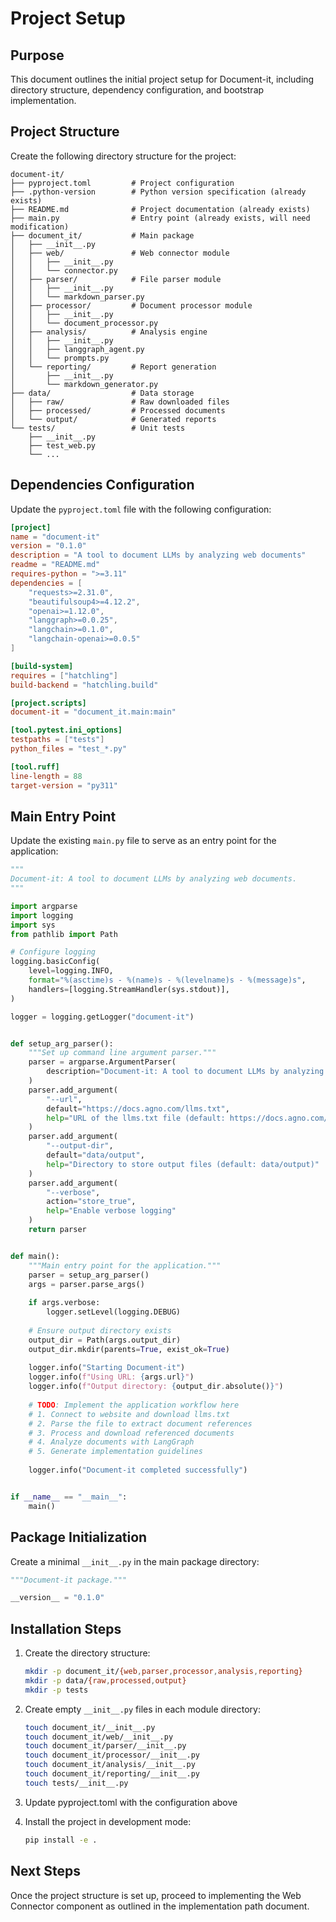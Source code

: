 # Project Setup

## Purpose
This document outlines the initial project setup for Document-it, including directory structure, dependency configuration, and bootstrap implementation.

## Project Structure
Create the following directory structure for the project:

```
document-it/
├── pyproject.toml         # Project configuration
├── .python-version        # Python version specification (already exists)
├── README.md              # Project documentation (already exists)
├── main.py                # Entry point (already exists, will need modification)
├── document_it/           # Main package
│   ├── __init__.py
│   ├── web/               # Web connector module
│   │   ├── __init__.py
│   │   └── connector.py
│   ├── parser/            # File parser module
│   │   ├── __init__.py
│   │   └── markdown_parser.py
│   ├── processor/         # Document processor module
│   │   ├── __init__.py
│   │   └── document_processor.py
│   ├── analysis/          # Analysis engine
│   │   ├── __init__.py
│   │   ├── langgraph_agent.py
│   │   └── prompts.py
│   └── reporting/         # Report generation
│       ├── __init__.py
│       └── markdown_generator.py
├── data/                  # Data storage
│   ├── raw/               # Raw downloaded files
│   ├── processed/         # Processed documents
│   └── output/            # Generated reports
└── tests/                 # Unit tests
    ├── __init__.py
    ├── test_web.py
    └── ...
```

## Dependencies Configuration
Update the `pyproject.toml` file with the following configuration:

```toml
[project]
name = "document-it"
version = "0.1.0"
description = "A tool to document LLMs by analyzing web documents"
readme = "README.md"
requires-python = ">=3.11"
dependencies = [
    "requests>=2.31.0",
    "beautifulsoup4>=4.12.2",
    "openai>=1.12.0",
    "langgraph>=0.0.25",
    "langchain>=0.1.0",
    "langchain-openai>=0.0.5"
]

[build-system]
requires = ["hatchling"]
build-backend = "hatchling.build"

[project.scripts]
document-it = "document_it.main:main"

[tool.pytest.ini_options]
testpaths = ["tests"]
python_files = "test_*.py"

[tool.ruff]
line-length = 88
target-version = "py311"
```

## Main Entry Point
Update the existing `main.py` file to serve as an entry point for the application:

```python
"""
Document-it: A tool to document LLMs by analyzing web documents.
"""

import argparse
import logging
import sys
from pathlib import Path

# Configure logging
logging.basicConfig(
    level=logging.INFO,
    format="%(asctime)s - %(name)s - %(levelname)s - %(message)s",
    handlers=[logging.StreamHandler(sys.stdout)],
)

logger = logging.getLogger("document-it")


def setup_arg_parser():
    """Set up command line argument parser."""
    parser = argparse.ArgumentParser(
        description="Document-it: A tool to document LLMs by analyzing web documents"
    )
    parser.add_argument(
        "--url", 
        default="https://docs.agno.com/llms.txt",
        help="URL of the llms.txt file (default: https://docs.agno.com/llms.txt)"
    )
    parser.add_argument(
        "--output-dir",
        default="data/output",
        help="Directory to store output files (default: data/output)"
    )
    parser.add_argument(
        "--verbose", 
        action="store_true", 
        help="Enable verbose logging"
    )
    return parser


def main():
    """Main entry point for the application."""
    parser = setup_arg_parser()
    args = parser.parse_args()
    
    if args.verbose:
        logger.setLevel(logging.DEBUG)
    
    # Ensure output directory exists
    output_dir = Path(args.output_dir)
    output_dir.mkdir(parents=True, exist_ok=True)
    
    logger.info("Starting Document-it")
    logger.info(f"Using URL: {args.url}")
    logger.info(f"Output directory: {output_dir.absolute()}")
    
    # TODO: Implement the application workflow here
    # 1. Connect to website and download llms.txt
    # 2. Parse the file to extract document references
    # 3. Process and download referenced documents
    # 4. Analyze documents with LangGraph
    # 5. Generate implementation guidelines
    
    logger.info("Document-it completed successfully")


if __name__ == "__main__":
    main()
```

## Package Initialization
Create a minimal `__init__.py` in the main package directory:

```python
"""Document-it package."""

__version__ = "0.1.0"
```

## Installation Steps

1. Create the directory structure:
   ```bash
   mkdir -p document_it/{web,parser,processor,analysis,reporting}
   mkdir -p data/{raw,processed,output}
   mkdir -p tests
   ```

2. Create empty `__init__.py` files in each module directory:
   ```bash
   touch document_it/__init__.py
   touch document_it/web/__init__.py
   touch document_it/parser/__init__.py
   touch document_it/processor/__init__.py
   touch document_it/analysis/__init__.py
   touch document_it/reporting/__init__.py
   touch tests/__init__.py
   ```

3. Update pyproject.toml with the configuration above

4. Install the project in development mode:
   ```bash
   pip install -e .
   ```

## Next Steps

Once the project structure is set up, proceed to implementing the Web Connector component as outlined in the implementation path document.